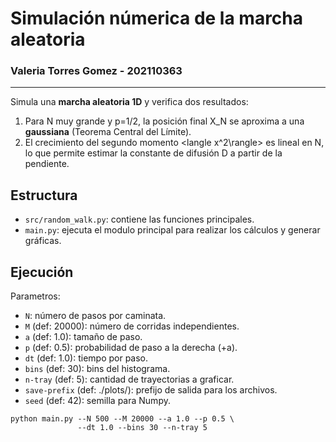 # Simulación númerica de la marcha aleatoria

### Valeria Torres Gomez - 202110363
---

Simula una **marcha aleatoria 1D** y verifica dos resultados:

1. Para N muy grande y p=1/2, la posición final X_N se aproxima a una **gaussiana** (Teorema Central del Límite).
2. El crecimiento del segundo momento <langle x^2\rangle> es lineal en N, lo que permite estimar la constante de difusión D a partir de la pendiente.

## Estructura
- `src/random_walk.py`: contiene las funciones principales.
- `main.py`: ejecuta el modulo principal para realizar los cálculos y generar gráficas.

## Ejecución

Parametros:

- `N`: número de pasos por caminata.
- `M` (def: 20000): número de corridas independientes.
- `a` (def: 1.0): tamaño de paso.
- `p` (def: 0.5): probabilidad de paso a la derecha (+a).
- `dt` (def: 1.0): tiempo por paso.
- `bins` (def: 30): bins del histograma.
- `n-tray` (def: 5): cantidad de trayectorias a graficar.
- `save-prefix` (def: ./plots/): prefijo de salida para los archivos.
- `seed` (def: 42): semilla para Numpy.

```
python main.py --N 500 --M 20000 --a 1.0 --p 0.5 \
               --dt 1.0 --bins 30 --n-tray 5
```
